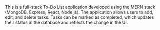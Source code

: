 This is a full-stack To-Do List application developed using the MERN stack (MongoDB, Express, React, Node.js). The application allows users to add, edit, and delete tasks. Tasks can be marked as completed, which updates their status in the database and reflects the change in the UI.
